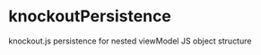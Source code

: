 knockoutPersistence
===================

knockout.js persistence for nested viewModel JS object structure

